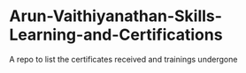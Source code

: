 # Arun-Vaithiyanathan-Skills-Learning-and-Certifications
A repo to list the certificates received and trainings undergone 

